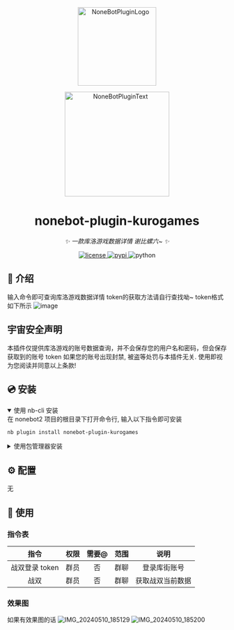<div align="center">
  <a href="https://v2.nonebot.dev/store"><img src="https://github.com/A-kirami/nonebot-plugin-template/blob/resources/nbp_logo.png" width="180" height="180" alt="NoneBotPluginLogo"></a>
  <br>
  <p><img src="https://github.com/A-kirami/nonebot-plugin-template/blob/resources/NoneBotPlugin.svg" width="240" alt="NoneBotPluginText"></p>
</div>

<div align="center">

# nonebot-plugin-kurogames

_✨ 一款库洛游戏数据详情 谢比螺六~ ✨_


<a href="./LICENSE">
    <img src="https://img.shields.io/github/license/ConcyWee/nonebot-plugin-kurogames.svg" alt="license">
</a>
<a href="https://pypi.python.org/pypi/nonebot-plugin-kurogames">
    <img src="https://img.shields.io/pypi/v/nonebot-plugin-kurogames.svg" alt="pypi">
</a>
<img src="https://img.shields.io/badge/python-3.8+-blue.svg" alt="python">

</div>

## 📖 介绍

输入命令即可查询库洛游戏数据详情
token的获取方法请自行查找呦~
token格式如下所示
![image](https://github.com/ConcyWee/nonebot-plugin-kurogames/assets/36001297/1fc32ace-cca4-4ddc-bda4-7ed4f9054848)

## 宇宙安全声明
本插件仅提供库洛游戏的账号数据查询，并不会保存您的用户名和密码，但会保存获取到的账号 token
如果您的账号出现封禁, 被盗等处罚与本插件无关. 使用即视为您阅读并同意以上条款!

## 💿 安装

<details open>
<summary>使用 nb-cli 安装</summary>
在 nonebot2 项目的根目录下打开命令行, 输入以下指令即可安装

    nb plugin install nonebot-plugin-kurogames

</details>

<details>
<summary>使用包管理器安装</summary>
在 nonebot2 项目的插件目录下, 打开命令行, 根据你使用的包管理器, 输入相应的安装命令

<details>
<summary>pip</summary>

    pip install nonebot-plugin-kurogames
</details>
<details>
<summary>pdm</summary>

    pdm add nonebot-plugin-kurogames
</details>
<details>
<summary>poetry</summary>

    poetry add nonebot-plugin-kurogames
</details>
<details>
<summary>conda</summary>

    conda install nonebot-plugin-kurogames
</details>

打开 nonebot2 项目根目录下的 `pyproject.toml` 文件, 在 `[tool.nonebot]` 部分追加写入

    plugins = ["nonebot_plugin_kurogames"]

</details>

## ⚙️ 配置

无

## 🎉 使用
### 指令表
| 指令 | 权限 | 需要@ | 范围 | 说明 |
|:-----:|:----:|:----:|:----:|:----:|
| 战双登录 token | 群员 | 否 | 群聊 | 登录库街账号 |
| 战双 | 群员 | 否 | 群聊 | 获取战双当前数据 |
### 效果图
如果有效果图的话
![IMG_20240510_185129](https://github.com/ConcyWee/nonebot-plugin-kurogames/assets/36001297/f4869d8e-1e03-4ae6-b95f-632db9f521ae)
![IMG_20240510_185200](https://github.com/ConcyWee/nonebot-plugin-kurogames/assets/36001297/0ad515f3-cfc2-4ab6-a433-3056c944d754)
